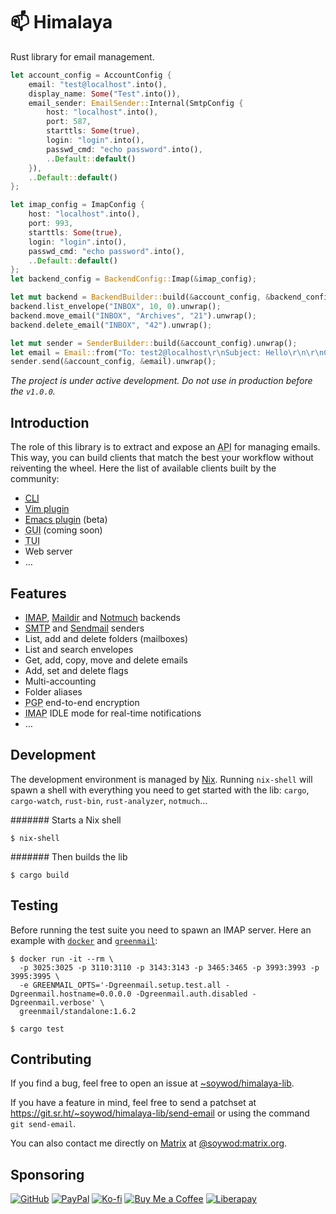 # 📫 Himalaya

Rust library for email management.

```rust
let account_config = AccountConfig {
    email: "test@localhost".into(),
    display_name: Some("Test".into()),
    email_sender: EmailSender::Internal(SmtpConfig {
        host: "localhost".into(),
        port: 587,
        starttls: Some(true),
        login: "login".into(),
        passwd_cmd: "echo password".into(),
        ..Default::default()
    }),
    ..Default::default()
};

let imap_config = ImapConfig {
    host: "localhost".into(),
    port: 993,
    starttls: Some(true),
    login: "login".into(),
    passwd_cmd: "echo password".into(),
    ..Default::default()
};
let backend_config = BackendConfig::Imap(&imap_config);

let mut backend = BackendBuilder::build(&account_config, &backend_config).unwrap();
backend.list_envelope("INBOX", 10, 0).unwrap();
backend.move_email("INBOX", "Archives", "21").unwrap();
backend.delete_email("INBOX", "42").unwrap();

let mut sender = SenderBuilder::build(&account_config).unwrap();
let email = Email::from("To: test2@localhost\r\nSubject: Hello\r\n\r\nContent");
sender.send(&account_config, &email).unwrap();
```

*The project is under active development. Do not use in production
before the `v1.0.0`.*

## Introduction

The role of this library is to extract and expose an
<abbr title="application programming interface">API</abbr> for
managing emails. This way, you can build clients that match the best
your workflow without reiventing the wheel. Here the list of available
clients built by the community:

- [<abbr title="command-line interface">CLI</abbr>](https://github.com/soywod/himalaya)
- [Vim plugin](https://git.sr.ht/~soywod/himalaya-vim)
- [Emacs plugin](https://git.sr.ht/~soywod/himalaya-emacs) (beta)
- <abbr title="graphical user interface">GUI</abbr> (coming soon)
- <abbr title="text-based user interfaces">TUI</abbr>
- Web server
- …

## Features

- [IMAP](https://en.wikipedia.org/wiki/Internet_Message_Access_Protocol),
  [Maildir](https://en.wikipedia.org/wiki/Maildir) and
  [Notmuch](https://notmuchmail.org/) backends
- [SMTP](https://en.wikipedia.org/wiki/Simple_Mail_Transfer_Protocol)
  and [Sendmail](https://en.wikipedia.org/wiki/Sendmail) senders
- List, add and delete folders (mailboxes)
- List and search envelopes
- Get, add, copy, move and delete emails
- Add, set and delete flags
- Multi-accounting
- Folder aliases
- <abbr title="Pretty Good Privacy">PGP</abbr> end-to-end encryption
- <abbr title="Internet Message Access Protocol">IMAP</abbr> IDLE mode for real-time notifications
- …

## Development

The development environment is managed by
[Nix](https://nixos.org/download.html). Running `nix-shell` will spawn
a shell with everything you need to get started with the lib: `cargo`,
`cargo-watch`, `rust-bin`, `rust-analyzer`, `notmuch`…

####### Starts a Nix shell

```shell-session
$ nix-shell
```

####### Then builds the lib

```shell-session
$ cargo build
```

## Testing

Before running the test suite you need to spawn an IMAP server. Here
an example with [`docker`](https://www.docker.com/) and
[`greenmail`](https://github.com/greenmail-mail-test/greenmail):

```shell-session
$ docker run -it --rm \
  -p 3025:3025 -p 3110:3110 -p 3143:3143 -p 3465:3465 -p 3993:3993 -p 3995:3995 \
  -e GREENMAIL_OPTS='-Dgreenmail.setup.test.all -Dgreenmail.hostname=0.0.0.0 -Dgreenmail.auth.disabled -Dgreenmail.verbose' \
  greenmail/standalone:1.6.2
  
$ cargo test
```

## Contributing

If you find a bug, feel free to open an issue at
[~soywod/himalaya-lib](https://todo.sr.ht/~soywod/himalaya-lib).

If you have a feature in mind, feel free to send a patchset at
https://git.sr.ht/~soywod/himalaya-lib/send-email or using the
command `git send-email`.

You can also contact me directly on [Matrix](https://matrix.org/) at
[@soywod:matrix.org](https://matrix.to/#/@soywod:matrix.org).

## Sponsoring

[![GitHub](https://img.shields.io/badge/-GitHub%20Sponsors-fafbfc?logo=GitHub%20Sponsors&style=flat-square)](https://github.com/sponsors/soywod)
[![PayPal](https://img.shields.io/badge/-PayPal-0079c1?logo=PayPal&logoColor=ffffff&style=flat-square)](https://www.paypal.com/paypalme/soywod)
[![Ko-fi](https://img.shields.io/badge/-Ko--fi-ff5e5a?logo=Ko-fi&logoColor=ffffff&style=flat-square)](https://ko-fi.com/soywod)
[![Buy Me a Coffee](https://img.shields.io/badge/-Buy%20Me%20a%20Coffee-ffdd00?logo=Buy%20Me%20A%20Coffee&logoColor=000000&style=flat-square)](https://www.buymeacoffee.com/soywod)
[![Liberapay](https://img.shields.io/badge/-Liberapay-f6c915?logo=Liberapay&logoColor=222222&style=flat-square)](https://liberapay.com/soywod)
